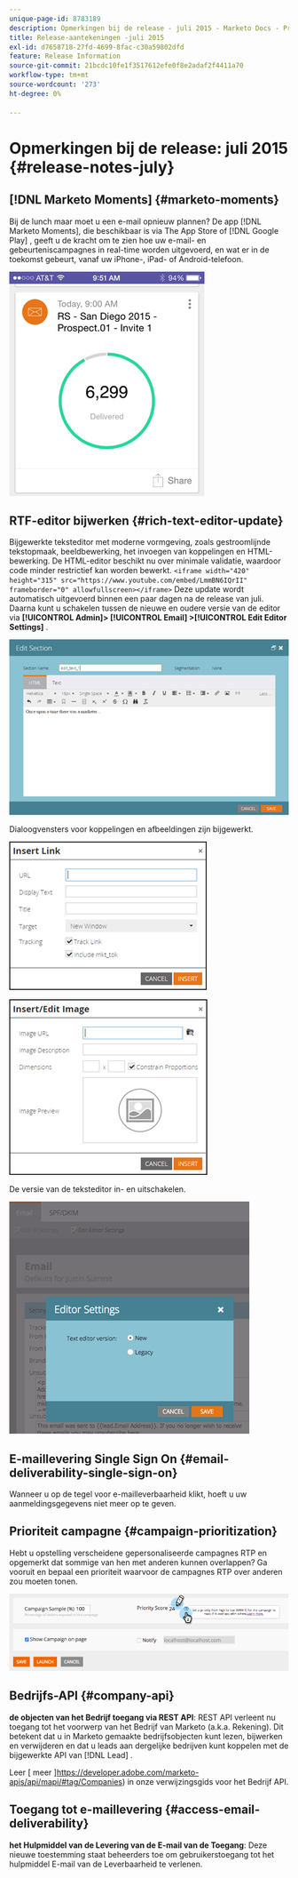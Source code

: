 ```yaml
---
unique-page-id: 8783189
description: Opmerkingen bij de release - juli 2015 - Marketo Docs - Productdocumentatie
title: Release-aantekeningen -juli 2015
exl-id: d7658718-27fd-4699-8fac-c30a59802dfd
feature: Release Information
source-git-commit: 21bcdc10fe1f3517612efe0f8e2adaf2f4411a70
workflow-type: tm+mt
source-wordcount: '273'
ht-degree: 0%

---
```


# Opmerkingen bij de release: juli 2015 {#release-notes-july}

## [!DNL Marketo Moments] {#marketo-moments}

Bij de lunch maar moet u een e-mail opnieuw plannen? De app [!DNL Marketo Moments], die beschikbaar is via The App Store of [!DNL Google Play] , geeft u de kracht om te zien hoe uw e-mail- en gebeurteniscampagnes in real-time worden uitgevoerd, en wat er in de toekomst gebeurt, vanaf uw iPhone-, iPad- of Android-telefoon.

![](assets/image2015-7-10-9-3a42-3a29.png)

## RTF-editor bijwerken {#rich-text-editor-update}

Bijgewerkte teksteditor met moderne vormgeving, zoals gestroomlijnde tekstopmaak, beeldbewerking, het invoegen van koppelingen en HTML-bewerking. De HTML-editor beschikt nu over minimale validatie, waardoor code minder restrictief kan worden bewerkt.
`<iframe width="420" height="315" src="https://www.youtube.com/embed/LmmBN6IQrII" frameborder="0" allowfullscreen></iframe>` Deze update wordt automatisch uitgevoerd binnen een paar dagen na de release van juli. Daarna kunt u schakelen tussen de nieuwe en oudere versie van de editor via **[!UICONTROL Admin]> [!UICONTROL Email] >[!UICONTROL Edit Editor Settings]** .

![](assets/image2015-7-10-9-3a42-3a44.png)

Dialoogvensters voor koppelingen en afbeeldingen zijn bijgewerkt.

![](assets/image2015-7-10-9-3a42-3a57.png)

![](assets/image2015-7-10-9-3a43-3a20.png)

De versie van de teksteditor in- en uitschakelen.

![](assets/image2015-7-10-9-3a43-3a32.png)

## E-maillevering Single Sign On {#email-deliverability-single-sign-on}

Wanneer u op de tegel voor e-mailleverbaarheid klikt, hoeft u uw aanmeldingsgegevens niet meer op te geven.

## Prioriteit campagne {#campaign-prioritization}

Hebt u opstelling verscheidene gepersonaliseerde campagnes RTP en opgemerkt dat sommige van hen met anderen kunnen overlappen? Ga vooruit en bepaal een prioriteit waarvoor de campagnes RTP over anderen zou moeten tonen.

![](assets/image2015-7-9-20-3a20-3a58.png)

## Bedrijfs-API {#company-api}

**de objecten van het Bedrijf toegang via REST API**: REST API verleent nu toegang tot het voorwerp van het Bedrijf van Marketo (a.k.a. Rekening). Dit betekent dat u in Marketo gemaakte bedrijfsobjecten kunt lezen, bijwerken en verwijderen en dat u leads aan dergelijke bedrijven kunt koppelen met de bijgewerkte API van [!DNL Lead] .

Leer [ meer ]<https://developer.adobe.com/marketo-apis/api/mapi/#tag/Companies>) in onze verwijzingsgids voor het Bedrijf API.

## Toegang tot e-maillevering {#access-email-deliverability}

**het Hulpmiddel van de Levering van de E-mail van de Toegang**: Deze nieuwe toestemming staat beheerders toe om gebruikerstoegang tot het hulpmiddel E-mail van de Leverbaarheid te verlenen.
